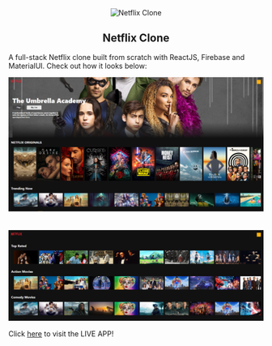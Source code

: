 <p align= "center">
  <img width="100px" src="https://www.freepnglogos.com/uploads/netflix-logo-app-png-16.png" align="center" alt="Netflix Clone" />
  <h2 align="center">Netflix Clone</h2>
</p>

A full-stack Netflix clone built from scratch with ReactJS, Firebase and MaterialUI. Check out how it looks below: 

<img src="assets/netflix-1.PNG" />
<br />
<br />
<br />

<img src="assets/netflix-2.PNG" />
<br />

Click <a href="https://netflix-clone-77da9.web.app/">here</a> to visit the LIVE APP!
